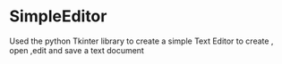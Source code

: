 # SimpleEditor
Used the python Tkinter library to create a simple Text Editor to create , open ,edit and save a text document
